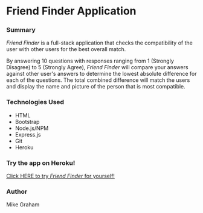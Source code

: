 # Friend Finder Application
### Summary
*Friend Finder* is a full-stack application that checks the compatibility of the user with other users for the best overall match. 

By answering 10 questions with responses ranging from 1 (Strongly Disagree) to 5 (Strongly Agree), *Friend Finder* will compare your answers against other user's answers to determine the lowest absolute difference for each of the questions. The total combined difference will match the users and display the name and picture of the person that is most compatible.

### Technologies Used
+ HTML
+ Bootstrap
+ Node.js/NPM
+ Express.js
+ Git
+ Heroku

### Try the app on Heroku!
[Click HERE to try *Friend Finder* for yourself!](https://findfriendsapp.herokuapp.com/)

### Author
Mike Graham
